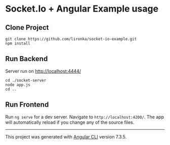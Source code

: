# Socket.Io + Angular Example usage

## Clone Project

```
git clone https://github.com/lironka/socket-io-example.git
npm install
```

## Run Backend

Server run on [http://localhost:4444/](http://localhost:4444/)

```
cd ./socket-server
node app.js
cd ..
```

## Run Frontend

Run `ng serve` for a dev server. Navigate to `http://localhost:4200/`. The app will automatically reload if you change any of the source files.

---

This project was generated with [Angular CLI](https://github.com/angular/angular-cli) version 7.3.5.
